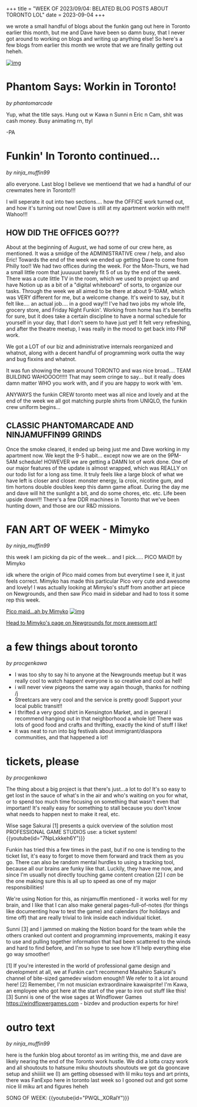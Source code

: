 +++
title = "WEEK OF 2023/09/04: BELATED BLOG POSTS ABOUT TORONTO LOL"
date = 2023-09-04
+++

we wrote a small handful of blogs about the funkin gang out here in Toronto earlier this month, but me and Dave have been so damn busy, that I never got around to working on blogs and writing up anything else! So here's a few blogs from earlier this month we wrote that we are finally getting out heheh.

[![img](https://media.tenor.com/TLhFOJIgUjIAAAAd/scott-pilgrim-vs-the-world.gif)](https://youtu.be/BtyWhHwCXIU)
<!-- more -->
# Phantom Says: Workin in Toronto!
*by phantomarcade* 

Yup, what the title says. Hung out w Kawa n Sunni n Eric n Cam, shit was cash money. Busy animating rn, ttyl

-PA
    
# Funkin' In Toronto continued...
*by ninja_muffin99* 

allo everyone. Last blog I believe we mentioend that we had a handful of our crewmates here in Toronto!!!

I will seperate it out into two sections.... how the OFFICE work turned out, and how it's turning out now! Dave is still at my apartment workin with me!!! Wahoo!!!

## HOW DID THE OFFICES GO???
About at the beginning of August, we had some of our crew here, as mentioned. It was a smidge of the ADMINISTRATIVE crew / help, and also Eric! Towards the end of the week we ended up getting Dave to come from Philly too!! 
We had two offices during the week. For the Mon-Thurs, we had a small little room that juuuuust barely fit 5 of us by the end of the week. There was a cute little TV in the room, which we used to project up and have Notion up as a bit of a "digital whiteboard" of sorts, to organize our tasks. Through the week we all aimed to be there at about 9-10AM, which was VERY different for me, but a welcome change. It's weird to say, but it felt like.... an actual job.... in a good way!!! I've had two jobs my whole life, grocery store, and Friday Night Funkin'. Working from home has it's benefits for sure, but it does take a certain discipline to have a normal schedule for yourself in your day, that I don't seem to have just yet! It felt very refreshing, and after the theatre meetup, I was really in the mood to get back into FNF work.

We got a LOT of our biz and administrative internals reorganized and whatnot, along with a decent handful of programming work outta the way and bug fixxins and whatnot. 

It was fun showing the team around TORONTO and was nice broad.... TEAM BUILDING WAHOOOO!!!!! That may seem cringe to say... but it really does damn matter WHO you work with, and if you are happy to work with 'em. 

ANYWAYS the funkin CREW toronto meet was all nice and lovely and at the end of the week we all got matching purple shirts from UNIQLO, the funkin crew uniform begins...

## CLASSIC PHANTOMARCADE AND NINJAMUFFIN99 GRINDS

Once the smoke cleared, it ended up being just me and Dave working in my apartment now. We kept the 9-5 habit... except now we are on the 9PM-5AM schedule! HOWEVER we are getting a DAMN lot of work done. One of our major features of the update is almost wrapped, which was REALLY on our todo list for a long ass time. It truly feels like a large block of what we have left is closer and closer. monster energy, la croix, nicotine gum, and tim hortons double doubles keep this damn game afloat. During the day me and dave will hit the sunlight a bit, and do some chores, etc. etc. Life been upside down!!! There's a few DDR machines in Toronto that we've been hunting down, and those are our R&D missions.
    
# FAN ART OF WEEK - Mimyko
*by ninja_muffin99* 

this week I am picking da pic of the week... and I pick..... PICO MAID!! by Mimyko

idk where the origin of Pico maid comes from but everytime I see it, it just feels correct. Mimyko has made this particular Pico very cute and awesome and lovely! I was actually looking at Mimyko's stuff from another art piece on Newgrounds, and then saw Pico maid in sidebar and had to toss it some rep this week.


[Pico maid...ah by Mimyko](https://www.newgrounds.com/art/view/mimyko/pico-maid-ah)
[![img](https://art.ngfiles.com/images/2874000/2874342_mimyko_pico-maid-ah.png?f1669087825)](https://www.newgrounds.com/art/view/mimyko/pico-maid-ah)

[Head to Mimyko's page on Newgrounds for more awesom art!](https://mimyko.newgrounds.com/)
    
# a few things about toronto
*by procgenkawa* 

* I was too shy to say hi to anyone at the Newgrounds meetup but it was really cool to watch happen! everyone is so creative and cool as hell!
* i will never view pigeons the same way again though, thanks for nothing /j
* Streetcars are very cool and the service is pretty good! Support your local public transit!!
* I thrifted a very good shirt in Kensington Market, and in general I recommend hanging out in that neighborhood a whole lot! There was lots of good food and crafts and thrifting, exactly the kind of stuff I like! 
* it was neat to run into big festivals about immigrant/diaspora communities, and that happened a lot!
    
# tickets, please
*by procgenkawa* 

The thing about a big project is that there's just...a lot to do! It's so easy to get lost in the sauce of what's in the air and who's waiting on you for what, or to spend too much time focusing on something that wasn't even that important! It's really easy for something to stall because you don't know what needs to happen next to make it real, etc. 

Wise sage Sakurai [1]  presents a quick overview of the solution most PROFESSIONAL GAME STUDIOS use: a ticket system!  
{{youtube(id="7NpLxkkeh6Y")}}

Funkin has tried this a few times in the past, but if no one is tending to the ticket list, it's easy to forget to move them forward and track them as you go. There can also be random mental hurdles to using a tracking tool, because all our brains are funky like that. Luckily, they have me now, and since I'm usually not directly touching game content creation [2] I *can* be the one making sure this is all up to speed as one of my major responsibilities! 

We're using Notion for this, as ninjamuffin mentioned - it works well for my brain, and I like that I can also make general pages-full-of-notes (for things like documenting how to test the game) and calendars (for holidays and time off) that are really trivial to link inside each individual ticket. 

Sunni [3] and I jammed on making the Notion board for the team while the others cranked out content and programming improvements, making it easy to use and pulling together information that had been scattered to the winds and hard to find before, and I'm so hype to see how it'll help everything else go way smoother! 

[1] If you're interested in the world of professional game design and development at all, we at Funkin can't recommend Masahiro Sakurai's channel of bite-sized gamedev wisdom enough!! We refer to it a lot around here!
[2] Remember, I'm not musician extraordinaire kawaisprite! I'm Kawa, an employee who got here at the start of the year to iron out stuff like this! 
[3] Sunni is one of the wise sages at Windflower Games https://windflowergames.com - bizdev and production experts for hire!
    
# outro text
*by ninja_muffin99* 

here is the funkin blog about toronto! as im writing this, me and dave are likely nearing the end of the Toronto work hustle. We did a lotta crazy work and all shoutouts to hatsune miku shoutouts shoutouts we got da gooncave setup and shiiiiit we (I) am getting obsessed with lil miku toys and art prints, there was FanExpo here in toronto last week so I gooned out and got some nice lil miku art and figures heheh

SONG OF WEEK: {{youtube(id="PWQL_XORalY")}}
    

